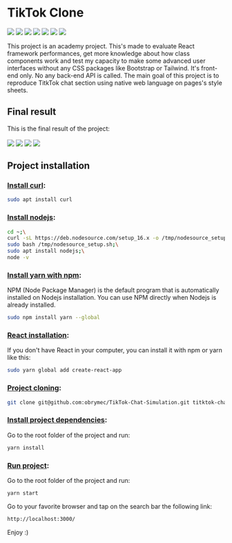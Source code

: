 # TikTok Clone
![](https://img.shields.io/badge/lodash-%5E4.17.21-brightgreen)
![](https://img.shields.io/badge/react-%5E10.2.0-yellowgreen)
![](https://img.shields.io/badge/javascript-ES6-orange)
![](https://img.shields.io/badge/jquery-%5E3.6.1-green)
![](https://img.shields.io/badge/css-%203-lightgrey)
![](https://img.shields.io/badge/sass-3.7.4-yellow)
![](https://img.shields.io/badge/html-%205-blue)

This project is an academy project. This's made to evaluate React framework performances, get more knowledge about how class components work and test my capacity to make some advanced user interfaces without any CSS packages like Bootstrap or Tailwind. It's front-end only. No any back-end API is called. The main goal of this project is to reproduce TitkTok chat section using native web language on pages's style sheets.

## Final result
This is the final result of the project:<br/><br/>
![](./render/render-1.png)
![](./render/render-2.png)
![](./render/render-3.png)
![](./render/render-4.png)

## Project installation
### <u>Install curl</u>:
```sh
sudo apt install curl
```

### <u>Install nodejs</u>:
```sh
cd ~;\
curl -sL https://deb.nodesource.com/setup_16.x -o /tmp/nodesource_setup.sh;\
sudo bash /tmp/nodesource_setup.sh;\
sudo apt install nodejs;\
node -v
```

### <u>Install yarn with npm</u>:
NPM (Node Package Manager) is the default program that is automatically installed on Nodejs installation. You can use NPM directly when Nodejs is already installed.
```sh
sudo npm install yarn --global
```

### <u>React installation</u>:
If you don't have React in your computer, you can install it with npm or yarn like this:
```sh
sudo yarn global add create-react-app
```

### <u>Project cloning</u>:
```sh
git clone git@github.com:obrymec/TikTok-Chat-Simulation.git titktok-chat-simulation/
```

### <u>Install project dependencies</u>:
Go to the root folder of the project and run:
```sh
yarn install
```

### <u>Run project</u>:
Go to the root folder of the project and run:
```sh
yarn start
```

Go to your favorite browser and tap on the search bar the following link:
```sh
http://localhost:3000/
```

Enjoy :)
